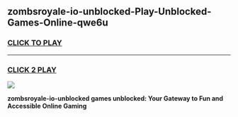 
## zombsroyale-io-unblocked-Play-Unblocked-Games-Online-qwe6u
<h3>
<a href="https://premium76.site?title=zombsroyale-io-unblocked&ref=25A">CLICK TO PLAY</a></h3>
<hr>

<h3>
<a href="https://premium76.site?title=zombsroyale-io-unblocked&ref=25A">CLICK 2 PLAY</a>
  
</h3>

<a href="https://premium76.site?title=zombsroyale-io-unblocked&ref=25A"><img src="https://clearcache.store/games.png"></a>


**zombsroyale-io-unblocked games unblocked: Your Gateway to Fun and Accessible Online Gaming**
